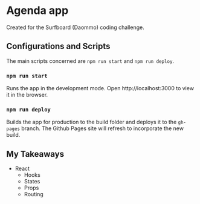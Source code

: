 # Agenda app
<!-- ![Website](https://img.shields.io/website?up_message=online&url=https%3A%2F%2Ftonyxsun.github.io%2FAgenda%2F)  -->


Created for the Surfboard (Daommo) coding challenge. 
## Configurations and Scripts

The main scripts concerned are `npm run start` and `npm run deploy`. 

### `npm run start`
Runs the app in the development mode. Open http://localhost:3000 to view it in the browser.

### `npm run deploy`
Builds the app for production to the build folder and deploys it to the `gh-pages` branch. The Github Pages site will refresh to incorporate the new build. 

## My Takeaways

* React
    * Hooks
    * States
    * Props
    * Routing



